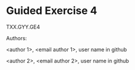 # Guided Exercise 4

TXX.GYY.GE4

Authors:

<author 1>, <email author 1>, user name in github

<author 2>, <email author 2>, user name in github
